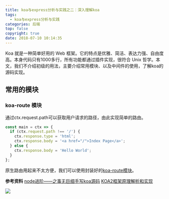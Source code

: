 ```yaml
---
title: koa与express分析与实践之二：深入理解koa
tags:
  - koa与express分析与实践
categories: 后端
top: false
copyright: true
date: 2018-07-10 10:14:35
---
```

Koa 就是一种简单好用的 Web 框架。它的特点是优雅、简洁、表达力强、自由度高。本身代码只有1000多行，所有功能都通过插件实现，很符合 Unix 哲学。本文，我们不介绍初级的用法，主要介绍常用模块、以及中间件的使用，了解koa的源码实现。
<!--more-->
## 常用的模块
### koa-route 模块
通过ctx.request.path可以获取用户请求的路径，由此实现简单的路由。
```js
const main = ctx => {
  if (ctx.request.path !== '/') {
    ctx.response.type = 'html';
    ctx.response.body = '<a href="/">Index Page</a>';
  } else {
    ctx.response.body = 'Hello World';
  }
};
```
原生路由用起来不太方便，我们可以使用封装好的[koa-route模块](https://www.npmjs.com/package/koa-route)。





**参考资料**
[node进阶——之事无巨细手写koa源码](https://juejin.im/post/5ba48fc4e51d450e704277fa)
[KOA2框架原理解析和实现](https://juejin.im/post/5be3a0a65188256ccc192a87)

![](http://static.zhyjor.com/wexin.png)
